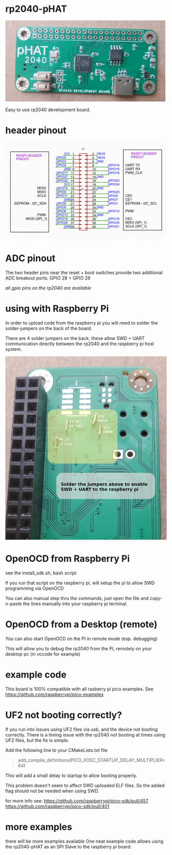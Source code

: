 # rp2040-pHAT
![board](screenshots/board.jpg)

Easy to use rp2040 development board.

# header pinout
![header pinout](screenshots/header.png)

# ADC pinout
The two header pins near the reset + boot switches provide two additional ADC breakout ports.
GPIO 28 + GPIO 29

*all gpio pins on the rp2040 are available*


# using with Raspberry Pi
In order to upload code from the raspberry pi you will need to solder the solder-jumpers on the back of the board.

There are 4 solder jumpers on the back, these allow SWD + UART communication directly between the rp2040 and the raspberry pi host system.

![screenshot](screenshots/swd_jumpers.jpg)

# OpenOCD from Raspberry Pi
see the install_sdk.sh, bash script

If you run that script on the raspberry pi, will setup the pi to allow SWD programming via OpenOCD

You can also manual step thru the commands, just open the file and copy-n-paste the lines manually into your raspberry pi terminal.

# OpenOCD from a Desktop (remote)
You can also start OpenOCD on the PI in remote mode (esp. debugging)

This will allow you to debug the rp2040 from the PI, remotely on your desktop pc (in vccode for example)

# example code
This board is 100% compatible with all rasberry pi pico examples.
See https://github.com/raspberrypi/pico-examples


# UF2 not booting correctly?
If you run into issues using UF2 files via usb, and the device not booting correctly.
There is a timing issue with the rp2040 not booting at times using UF2 files, but the fix is simple.

Add the following line to your CMakeLists.txt file

> add_compile_definitions(PICO_XOSC_STARTUP_DELAY_MULTIPLIER=64)

This will add a small delay to startup to allow booting properly.

This problem doesn't seem to affect SWD uploaded ELF files. So the added flag should not be needed when using SWD.

for more info see:
https://github.com/raspberrypi/pico-sdk/pull/457
https://github.com/raspberrypi/pico-sdk/pull/401

# more examples
there will be more examples available
One neat example code allows using the rp2040-pHAT as an SPI Slave to the raspberry pi board.

